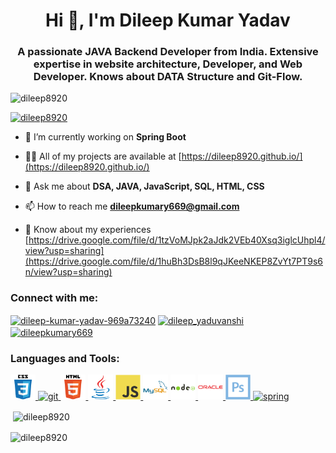 <h1 align="center">Hi 👋, I'm Dileep Kumar Yadav</h1>
<h3 align="center">A passionate JAVA Backend Developer from India. Extensive expertise in website architecture, Developer, and Web Developer. Knows about DATA Structure and Git-Flow.</h3>

<p align="left"> <img src="https://komarev.com/ghpvc/?username=dileep8920&label=Profile%20views&color=0e75b6&style=flat" alt="dileep8920" /> </p>

<p align="left"> <a href="https://github.com/ryo-ma/github-profile-trophy"><img src="https://github-profile-trophy.vercel.app/?username=dileep8920" alt="dileep8920" /></a> </p>

- 🔭 I’m currently working on **Spring Boot**

- 👨‍💻 All of my projects are available at [https://dileep8920.github.io/](https://dileep8920.github.io/)

- 💬 Ask me about **DSA, JAVA, JavaScript, SQL, HTML, CSS**

- 📫 How to reach me **dileepkumary669@gmail.com**

- 📄 Know about my experiences [https://drive.google.com/file/d/1tzVoMJpk2aJdk2VEb40Xsq3iglcUhpl4/view?usp=sharing](https://drive.google.com/file/d/1huBh3DsB8l9qJKeeNKEP8ZvYt7PT9s6n/view?usp=sharing)

<h3 align="left">Connect with me:</h3>
<p align="left">
<a href="https://linkedin.com/in/dileep-kumar-yadav-969a73240" target="blank"><img align="center" src="https://raw.githubusercontent.com/rahuldkjain/github-profile-readme-generator/master/src/images/icons/Social/linked-in-alt.svg" alt="dileep-kumar-yadav-969a73240" height="30" width="40" /></a>
<a href="https://instagram.com/dileep_yaduvanshi" target="blank"><img align="center" src="https://raw.githubusercontent.com/rahuldkjain/github-profile-readme-generator/master/src/images/icons/Social/instagram.svg" alt="dileep_yaduvanshi" height="30" width="40" /></a>
<a href="https://www.leetcode.com/dileepkumary669" target="blank"><img align="center" src="https://raw.githubusercontent.com/rahuldkjain/github-profile-readme-generator/master/src/images/icons/Social/leet-code.svg" alt="dileepkumary669" height="30" width="40" /></a>
</p>

<h3 align="left">Languages and Tools:</h3>
<p align="left"> <a href="https://www.w3schools.com/css/" target="_blank" rel="noreferrer"> <img src="https://raw.githubusercontent.com/devicons/devicon/master/icons/css3/css3-original-wordmark.svg" alt="css3" width="40" height="40"/> </a> <a href="https://git-scm.com/" target="_blank" rel="noreferrer"> <img src="https://www.vectorlogo.zone/logos/git-scm/git-scm-icon.svg" alt="git" width="40" height="40"/> </a> <a href="https://www.w3.org/html/" target="_blank" rel="noreferrer"> <img src="https://raw.githubusercontent.com/devicons/devicon/master/icons/html5/html5-original-wordmark.svg" alt="html5" width="40" height="40"/> </a> <a href="https://www.java.com" target="_blank" rel="noreferrer"> <img src="https://raw.githubusercontent.com/devicons/devicon/master/icons/java/java-original.svg" alt="java" width="40" height="40"/> </a> <a href="https://developer.mozilla.org/en-US/docs/Web/JavaScript" target="_blank" rel="noreferrer"> <img src="https://raw.githubusercontent.com/devicons/devicon/master/icons/javascript/javascript-original.svg" alt="javascript" width="40" height="40"/> </a> <a href="https://www.mysql.com/" target="_blank" rel="noreferrer"> <img src="https://raw.githubusercontent.com/devicons/devicon/master/icons/mysql/mysql-original-wordmark.svg" alt="mysql" width="40" height="40"/> </a> <a href="https://nodejs.org" target="_blank" rel="noreferrer"> <img src="https://raw.githubusercontent.com/devicons/devicon/master/icons/nodejs/nodejs-original-wordmark.svg" alt="nodejs" width="40" height="40"/> </a> <a href="https://www.oracle.com/" target="_blank" rel="noreferrer"> <img src="https://raw.githubusercontent.com/devicons/devicon/master/icons/oracle/oracle-original.svg" alt="oracle" width="40" height="40"/> </a> <a href="https://www.photoshop.com/en" target="_blank" rel="noreferrer"> <img src="https://raw.githubusercontent.com/devicons/devicon/master/icons/photoshop/photoshop-line.svg" alt="photoshop" width="40" height="40"/> </a> <a href="https://spring.io/" target="_blank" rel="noreferrer"> <img src="https://www.vectorlogo.zone/logos/springio/springio-icon.svg" alt="spring" width="40" height="40"/> </a> </p>

<p>&nbsp;<img align="center" src="https://github-readme-stats.vercel.app/api?username=dileep8920&show_icons=true&locale=en" alt="dileep8920" /></p>

<p><img align="center" src="https://github-readme-streak-stats.herokuapp.com/?user=dileep8920&" alt="dileep8920" /></p>
